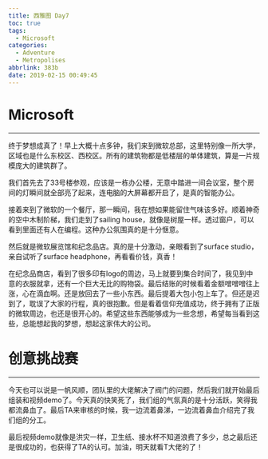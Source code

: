 ```yaml
---
title: 西雅图 Day7
toc: true
tags:
  - Microsoft
categories:
  - Adventure
  - Metropolises
abbrlink: 383b
date: 2019-02-15 00:49:45
---
```


# Microsoft

------

终于梦想成真了！早上大概十点多钟，我们来到微软总部，这里特别像一所大学，区域也是什么东校区、西校区。所有的建筑物都是低楼层的单体建筑，算是一片规模庞大的建筑群了。

我们首先去了33号楼参观，应该是一栋办公楼，无意中踏进一间会议室，整个房间的灯瞬间就全部亮了起来，连电脑的大屏幕都开启了，是真的智能办公。

接着来到了微软的一个餐厅，那一瞬间，我在想如果能留住气味该多好。顺着神奇的空中木制阶梯，我们走到了sailing house，就像是树屋一样。透过窗户，可以看到里面还有人在编程。这种办公氛围真的是十分惬意。

然后就是微软展览馆和纪念品店。真的是十分激动，亲眼看到了surface studio，亲自试听了surface headphone，再看看价钱，真香！

在纪念品商店，看到了很多印有logo的周边，马上就要到集合时间了，我见到中意的衣服就拿，还有一个巨大无比的购物袋。最后结账的时候看着金额噌噌噌往上涨，心在滴血啊。还是放回去了一些小东西。最后提着大包小包上车了。但还是迟到了，耽误了大家的行程，真的很抱歉。但是看着信仰充值成功，终于拥有了正版的微软周边，也还是很开心的。希望这些东西能够成为一些念想，希望每当看到这些，总能想起我的梦想，想起这家伟大的公司。



# 创意挑战赛

------

今天也可以说是一帆风顺，团队里的大佬解决了阀门的问题，然后我们就开始最后组装和视频demo了。今天真的快笑死了，我们组的气氛真的是十分活跃，笑得我都流鼻血了。最后TA来审核的时候，我一边流着鼻涕，一边流着鼻血介绍完了我们组的分工。

最后视频demo就像是洪灾一样，卫生纸、接水杯不知道浪费了多少，总之最后还是很成功的，也获得了TA的认可。加油，明天就看T大佬的了！
